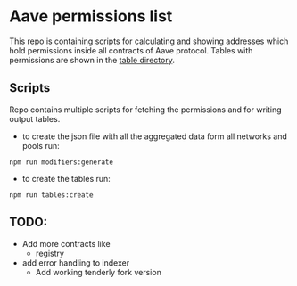 # Aave permissions list

This repo is containing scripts for calculating and showing addresses which hold permissions inside all contracts of Aave protocol. Tables with permissions are shown in the [table directory](./out/DIRECTORY.md).

## Scripts

Repo contains multiple scripts for fetching the permissions and for writing output tables.

- to create the json file with all the aggregated data form all networks and pools run:
```
npm run modifiers:generate
```

- to create the tables run:
```
npm run tables:create
```


## TODO:
- Add more contracts like
  - registry
- add error handling to indexer
  - Add working tenderly fork version